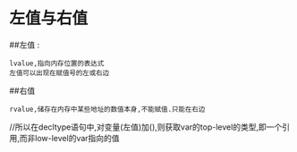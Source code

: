 # 左值与右值

##左值 :
```
lvalue,指向内存位置的表达式
左值可以出现在赋值号的左或右边
```
##右值
```
rvalue,储存在内存中某些地址的数值本身,不能赋值.只能在右边
```


//所以在decltype语句中,对变量(左值)加(),则获取var的top-level的类型,即一个引用,而非low-level的var指向的值